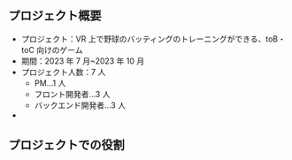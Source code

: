 ## プロジェクト概要

- プロジェクト：VR 上で野球のバッティングのトレーニングができる、toB・toC 向けのゲーム
- 期間：2023 年 7 月~2023 年 10 月
- プロジェクト人数：7 人
  - PM...1 人
  - フロント開発者...3 人
  - バックエンド開発者...3 人
-

## プロジェクトでの役割

##
